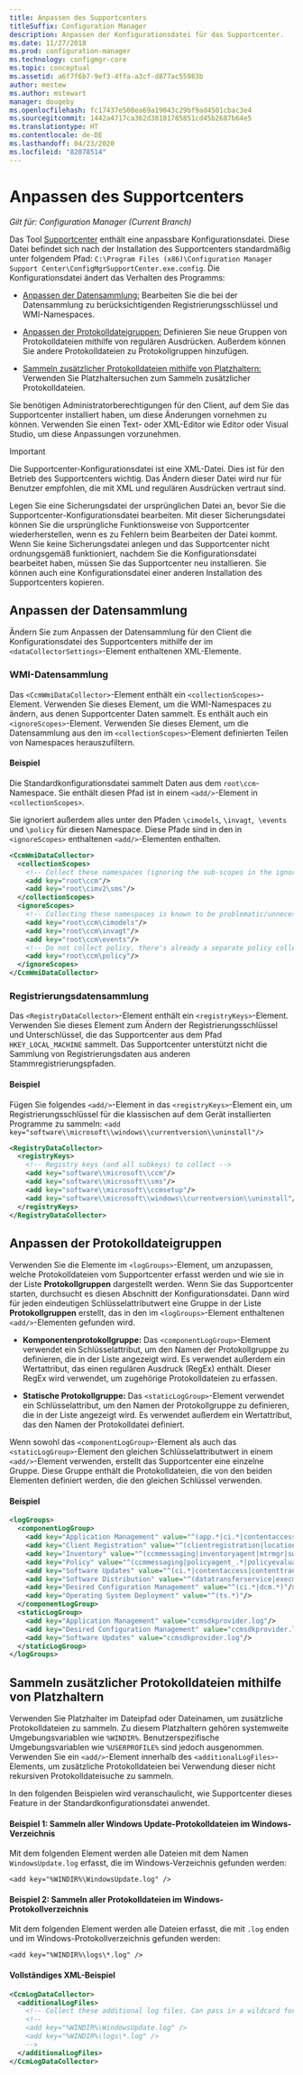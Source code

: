 ```yaml
---
title: Anpassen des Supportcenters
titleSuffix: Configuration Manager
description: Anpassen der Konfigurationsdatei für das Supportcenter.
ms.date: 11/27/2018
ms.prod: configuration-manager
ms.technology: configmgr-core
ms.topic: conceptual
ms.assetid: a6f7f6b7-9ef3-4ffa-a3cf-d877ac55983b
author: mestew
ms.author: mstewart
manager: dougeby
ms.openlocfilehash: fc17437e508ea69a19043c29bf9ad4501cbac3e4
ms.sourcegitcommit: 1442a4717ca362d38101785851cd45b2687b64e5
ms.translationtype: HT
ms.contentlocale: de-DE
ms.lasthandoff: 04/23/2020
ms.locfileid: "82078514"
---
```

# <a name="customize-support-center"></a>Anpassen des Supportcenters

*Gilt für: Configuration Manager (Current Branch)*

Das Tool [Supportcenter](support-center.md) enthält eine anpassbare Konfigurationsdatei. Diese Datei befindet sich nach der Installation des Supportcenters standardmäßig unter folgendem Pfad: `C:\Program Files (x86)\Configuration Manager Support Center\ConfigMgrSupportCenter.exe.config`. Die Konfigurationsdatei ändert das Verhalten des Programms:

- [Anpassen der Datensammlung:](#bkmk_datacoll) Bearbeiten Sie die bei der Datensammlung zu berücksichtigenden Registrierungsschlüssel und WMI-Namespaces.  

- [Anpassen der Protokolldateigruppen:](#bkmk_loggroups) Definieren Sie neue Gruppen von Protokolldateien mithilfe von regulären Ausdrücken. Außerdem können Sie andere Protokolldateien zu Protokollgruppen hinzufügen.  

- [Sammeln zusätzlicher Protokolldateien mithilfe von Platzhaltern:](#bkmk_wildcards) Verwenden Sie Platzhaltersuchen zum Sammeln zusätzlicher Protokolldateien.  

Sie benötigen Administratorberechtigungen für den Client, auf dem Sie das Supportcenter installiert haben, um diese Änderungen vornehmen zu können. Verwenden Sie einen Text- oder XML-Editor wie Editor oder Visual Studio, um diese Anpassungen vorzunehmen.

> [!Important]  
> Die Supportcenter-Konfigurationsdatei ist eine XML-Datei. Dies ist für den Betrieb des Supportcenters wichtig. Das Ändern dieser Datei wird nur für Benutzer empfohlen, die mit XML und regulären Ausdrücken vertraut sind.  

Legen Sie eine Sicherungsdatei der ursprünglichen Datei an, bevor Sie die Supportcenter-Konfigurationsdatei bearbeiten. Mit dieser Sicherungsdatei können Sie die ursprüngliche Funktionsweise von Supportcenter wiederherstellen, wenn es zu Fehlern beim Bearbeiten der Datei kommt. Wenn Sie keine Sicherungsdatei anlegen und das Supportcenter nicht ordnungsgemäß funktioniert, nachdem Sie die Konfigurationsdatei bearbeitet haben, müssen Sie das Supportcenter neu installieren. Sie können auch eine Konfigurationsdatei einer anderen Installation des Supportcenters kopieren.



## <a name="customize-data-collection"></a><a name="bkmk_datacoll"></a> Anpassen der Datensammlung

Ändern Sie zum Anpassen der Datensammlung für den Client die Konfigurationsdatei des Supportcenters mithilfe der im `<dataCollectorSettings>`-Element enthaltenen XML-Elemente.


### <a name="wmi-data-collection"></a>WMI-Datensammlung

Das `<CcmWmiDataCollector>`-Element enthält ein `<collectionScopes>`-Element. Verwenden Sie dieses Element, um die WMI-Namespaces zu ändern, aus denen Supportcenter Daten sammelt. Es enthält auch ein `<ignoreScopes>`-Element. Verwenden Sie dieses Element, um die Datensammlung aus den im `<collectionScopes>`-Element definierten Teilen von Namespaces herauszufiltern.  
    
#### <a name="example"></a>Beispiel
Die Standardkonfigurationsdatei sammelt Daten aus dem `root\ccm`-Namespace. Sie enthält diesen Pfad ist in einem `<add/>`-Element in `<collectionScopes>`. 

Sie ignoriert außerdem alles unter den Pfaden `\cimodels`, `\invagt`,  `\events` und `\policy` für diesen Namespace. Diese Pfade sind in den in `<ignoreScopes>` enthaltenen `<add/>`-Elementen enthalten.

```XML
<CcmWmiDataCollector>
  <collectionScopes>
    <!-- Collect these namespaces (ignoring the sub-scopes in the ignoreScopes block) -->
    <add key="root\ccm"/>
    <add key="root\cimv2\sms"/>
  </collectionScopes>
  <ignoreScopes>
    <!-- Collecting these namespaces is known to be problematic/unnecessary -->
    <add key="root\ccm\cimodels"/>
    <add key="root\ccm\invagt"/>
    <add key="root\ccm\events"/>
    <!-- Do not collect policy, there's already a separate policy collector.-->
    <add key="root\ccm\policy"/>
  </ignoreScopes>
</CcmWmiDataCollector>
```


### <a name="registry-data-collection"></a>Registrierungsdatensammlung

Das `<RegistryDataCollector>`-Element enthält ein `<registryKeys>`-Element. Verwenden Sie dieses Element zum Ändern der Registrierungsschlüssel und Unterschlüssel, die das Supportcenter aus dem Pfad `HKEY_LOCAL_MACHINE` sammelt. Das Supportcenter unterstützt nicht die Sammlung von Registrierungsdaten aus anderen Stammregistrierungspfaden.

#### <a name="example"></a>Beispiel
Fügen Sie folgendes `<add/>`-Element in das `<registryKeys>`-Element ein, um Registrierungsschlüssel für die klassischen auf dem Gerät installierten Programme zu sammeln: `<add key="software\\microsoft\\windows\\currentversion\\uninstall"/>`

```XML
<RegistryDataCollector>
  <registryKeys>
    <!-- Registry keys (and all subkeys) to collect -->
    <add key="software\\microsoft\\ccm"/>
    <add key="software\\microsoft\\sms"/>
    <add key="software\\microsoft\\ccmsetup"/>
    <add key="software\\microsoft\\windows\\currentversion\\uninstall"/>
  </registryKeys>
</RegistryDataCollector>
```



## <a name="customize-log-file-groups"></a><a name="bkmk_loggroups"></a> Anpassen der Protokolldateigruppen

Verwenden Sie die Elemente im `<logGroups>`-Element, um anzupassen, welche Protokolldateien vom Supportcenter erfasst werden und wie sie in der Liste **Protokollgruppen** dargestellt werden. Wenn Sie das Supportcenter starten, durchsucht es diesen Abschnitt der Konfigurationsdatei. Dann wird für jeden eindeutigen Schlüsselattributwert eine Gruppe in der Liste **Protokollgruppen** erstellt, das in den im `<logGroups>`-Element enthaltenen `<add/>`-Elementen gefunden wird.

- **Komponentenprotokollgruppe:** Das `<componentLogGroup>`-Element verwendet ein Schlüsselattribut, um den Namen der Protokollgruppe zu definieren, die in der Liste angezeigt wird. Es verwendet außerdem ein Wertattribut, das einen regulären Ausdruck (RegEx) enthält. Dieser RegEx wird verwendet, um zugehörige Protokolldateien zu erfassen.  

- **Statische Protokollgruppe:** Das `<staticLogGroup>`-Element verwendet ein Schlüsselattribut, um den Namen der Protokollgruppe zu definieren, die in der Liste angezeigt wird. Es verwendet außerdem ein Wertattribut, das den Namen der Protokolldatei definiert.  

Wenn sowohl das `<componentLogGroup>`-Element als auch das `<staticLogGroup>`-Element den gleichen Schlüsselattributwert in einem `<add/>`-Element verwenden, erstellt das Supportcenter eine einzelne Gruppe. Diese Gruppe enthält die Protokolldateien, die von den beiden Elementen definiert werden, die den gleichen Schlüssel verwenden.

#### <a name="example"></a>Beispiel
```XML
<logGroups>
  <componentLogGroup>
    <add key="Application Management" value="^(app.*|ci.*|contentaccess|contenttransfermanager|datatransferservice|dcm.*|execmgr.*|UserAffinity.*|.*Handler$|.*Provider$)"/>
    <add key="Client Registration" value="^(clientregistration|locationservices|ccmmessaging|ccmexec)"/>
    <add key="Inventory" value="^(ccmmessaging|inventoryagent|mtrmgr|swmtrreportgen|virtualapp|mtr.*|filesystemfile)"/>
    <add key="Policy" value="^(ccmmessaging|policyagent_.*|policyevaluator_.*)"/>
    <add key="Software Updates" value="^(ci.*|contentaccess|contenttransfermanager|datatransferservice|dcm.*|update.*|wuahandler|xmlstore|scanagent)"/>
    <add key="Software Distribution" value="^(datatransferservice|execmgr.*|contenttransfermanager|locationservices|contentaccess|filebits)"/>
    <add key="Desired Configuration Management" value="^(ci.*|dcm.*)"/>
    <add key="Operating System Deployment" value="^(ts.*)"/>
  </componentLogGroup>
  <staticLogGroup>
    <add key="Application Management" value="ccmsdkprovider.log"/>
    <add key="Desired Configuration Management" value="ccmsdkprovider.log"/>
    <add key="Software Updates" value="ccmsdkprovider.log"/>
  </staticLogGroup>
</logGroups>
```



## <a name="collecting-additional-log-files-using-wildcards"></a><a name="bkmk_wildcards"></a> Sammeln zusätzlicher Protokolldateien mithilfe von Platzhaltern

Verwenden Sie Platzhalter im Dateipfad oder Dateinamen, um zusätzliche Protokolldateien zu sammeln. Zu diesem Platzhaltern gehören systemweite Umgebungsvariablen wie `%WINDIR%`. Benutzerspezifische Umgebungsvariablen wie `%USERPROFILE%` sind jedoch ausgenommen. Verwenden Sie ein `<add/>`-Element innerhalb des `<additionalLogFiles>`-Elements, um zusätzliche Protokolldateien bei Verwendung dieser nicht rekursiven Protokolldateisuche zu sammeln. 

In den folgenden Beispielen wird veranschaulicht, wie Supportcenter dieses Feature in der Standardkonfigurationsdatei anwendet.

#### <a name="example-1-collect-all-windows-update-log-files-in-the-windows-directory"></a>Beispiel 1: Sammeln aller Windows Update-Protokolldateien im Windows-Verzeichnis
Mit dem folgenden Element werden alle Dateien mit dem Namen `WindowsUpdate.log` erfasst, die im Windows-Verzeichnis gefunden werden: 

`<add key="%WINDIR%\WindowsUpdate.log" />`

#### <a name="example-2-collect-all-log-files-in-the-windows-logs-directory"></a>Beispiel 2: Sammeln aller Protokolldateien im Windows-Protokollverzeichnis
Mit dem folgenden Element werden alle Dateien erfasst, die mit `.log` enden und im Windows-Protokollverzeichnis gefunden werden: 

`<add key="%WINDIR%\logs\*.log" />`

#### <a name="full-example-xml"></a>Vollständiges XML-Beispiel
```XML
<CcmLogDataCollector>
  <additionalLogFiles>
    <!-- Collect these additional log files. Can pass in a wildcard for the filename. System variables are also supported. -->
    <!--
    <add key="%WINDIR%\WindowsUpdate.log" />
    <add key="%WINDIR%\logs\*.log" />
    -->
  </additionalLogFiles>
</CcmLogDataCollector>
```
